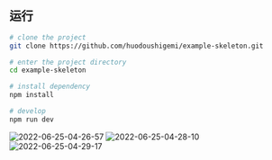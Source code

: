 ## 运行
```bash
# clone the project
git clone https://github.com/huodoushigemi/example-skeleton.git

# enter the project directory
cd example-skeleton

# install dependency
npm install

# develop
npm run dev
```

![2022-06-25-04-26-57](https://user-images.githubusercontent.com/41646242/175663316-b3149e03-f16d-4c03-87fa-6d0e752a7afc.gif)
![2022-06-25-04-28-10](https://user-images.githubusercontent.com/41646242/175663323-7feac929-00f8-4e89-9918-e82456ae51bd.gif)
![2022-06-25-04-29-17](https://user-images.githubusercontent.com/41646242/175663328-1c920ade-02ca-4421-9d72-bec4a28164c4.gif)
